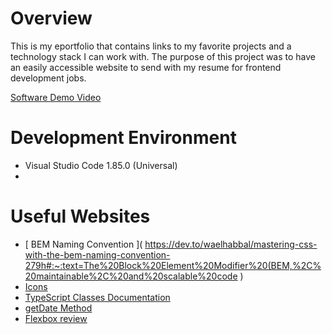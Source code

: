 # Overview

This is my eportfolio that contains links to my favorite projects and a technology stack I can work with. The purpose of this project was to have an easily accessible website to send with my resume for frontend development jobs.

[Software Demo Video](https://youtu.be/rRHEh4Egdps)

# Development Environment

* Visual Studio Code 1.85.0 (Universal)
* 

# Useful Websites

* [ BEM Naming Convention ]( https://dev.to/waelhabbal/mastering-css-with-the-bem-naming-convention-279h#:~:text=The%20Block%20Element%20Modifier%20(BEM,%2C%20maintainable%2C%20and%20scalable%20code )
* [ Icons ](https://github.com/sofiagalkina/chess )
* [ TypeScript Classes Documentation ](https://www.typescriptlang.org/docs/handbook/classes.html)
* [ getDate Method  ](https://developer.mozilla.org/en-US/docs/Web/JavaScript/Reference/Global_Objects/Date/getDate)
* [ Flexbox review ](https://developer.mozilla.org/en-US/docs/Web/CSS/CSS_flexible_box_layout/Basic_concepts_of_flexbox)